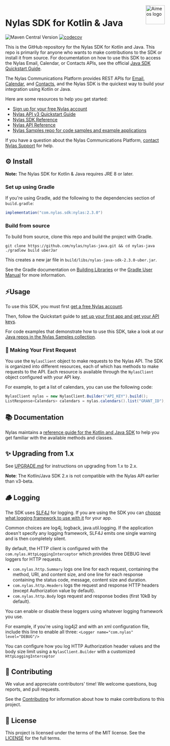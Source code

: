 <a href="https://www.nylas.com/">
    <img src="https://brand.nylas.com/assets/downloads/logo_horizontal_png/Nylas-Logo-Horizontal-Blue_.png" alt="Aimeos logo" title="Aimeos" align="right" height="60" />
</a>

# Nylas SDK for Kotlin & Java

![Maven Central Version](https://img.shields.io/maven-central/v/com.nylas.sdk/nylas)
[![codecov](https://codecov.io/gh/nylas/nylas-java/graph/badge.svg?token=R94RD91GZ3)](https://codecov.io/gh/nylas/nylas-java)

This is the GitHub repository for the Nylas SDK for Kotlin and Java. This repo is primarily for anyone who wants to make contributions to the SDK or install it from source. For documentation on how to use this SDK to access the Nylas Email, Calendar, or Contacts APIs, see the official [Java SDK Quickstart Guide](https://developer.nylas.com/docs/sdks/java/).

The Nylas Communications Platform provides REST APIs for [Email](https://developer.nylas.com/docs/email/), [Calendar](https://developer.nylas.com/docs/calendar/), and [Contacts](https://developer.nylas.com/docs/contacts/), and the Nylas SDK is the quickest way to build your integration using Kotlin or Java.

Here are some resources to help you get started:

- [Sign up for your free Nylas account](https://dashboard.nylas.com/register)
- [Nylas API v3 Quickstart Guide](https://developer.nylas.com/docs/v3-beta/v3-quickstart/)
- [Nylas SDK Reference](https://nylas-java-sdk-reference.pages.dev/)
- [Nylas API Reference](https://developer.nylas.com/docs/api/)
- [Nylas Samples repo for code samples and example applications](https://github.com/orgs/nylas-samples/repositories?q=&type=all&language=java)

If you have a question about the Nylas Communications Platform, [contact Nylas Support](https://support.nylas.com/) for help.

## ⚙️ Install

**Note:** The Nylas SDK for Kotlin & Java requires JRE 8 or later.

### Set up using Gradle

If you're using Gradle, add the following to the dependencies section of `build.gradle`:

```groovy
implementation("com.nylas.sdk:nylas:2.3.0")
```

### Build from source

To build from source, clone this repo and build the project with Gradle.

```shell
git clone https://github.com/nylas/nylas-java.git && cd nylas-java
./gradlew build uberJar
```

This creates a new jar file in `build/libs/nylas-java-sdk-2.3.0-uber.jar`.

See the Gradle documentation on [Building Libraries](https://guides.gradle.org/building-java-libraries/)
or the [Gradle User Manual](https://docs.gradle.org/current/userguide/userguide.html) for more information.

## ⚡️Usage

To use this SDK, you must first [get a free Nylas account](https://dashboard.nylas.com/register).

Then, follow the Quickstart guide to [set up your first app and get your API keys](https://developer.nylas.com/docs/v3-beta/v3-quickstart/).

For code examples that demonstrate how to use this SDK, take a look at our [Java repos in the Nylas Samples collection](https://github.com/orgs/nylas-samples/repositories?q=&type=all&language=java).

### 🚀 Making Your First Request

You use the `NylasClient` object to make requests to the Nylas API. The SDK is organized into different resources, each of which has methods to make requests to the API. Each resource is available through the `NylasClient` object configured with your API key.

For example, to get a list of calendars, you can use the following code:

```java
NylasClient nylas = new NylasClient.Builder("API_KEY").build();
ListResponse<Calendars> calendars = nylas.calendars().list("GRANT_ID");
```

## 📚 Documentation

Nylas maintains a [reference guide for the Kotlin and Java SDK](https://nylas-java-sdk-reference.pages.dev/) to help you get familiar with the available methods and classes.

## ✨ Upgrading from 1.x

See [UPGRADE.md](UPGRADING.md) for instructions on upgrading from 1.x to 2.x.

**Note**: The Kotlin/Java SDK 2.x is not compatible with the Nylas API earlier than v3-beta.

## 🪵 Logging

The SDK uses [SLF4J](http://www.slf4j.org) for logging. If you are using the SDK you can [choose what logging framework to use with it](http://www.slf4j.org/manual.html#projectDep) for your app.

Common choices are log4j, logback, java.util.logging. If the application doesn't specify any logging framework,
SLF4J emits one single warning and is then completely silent.

By default, the HTTP client is configured with the `com.nylas.HttpLoggingInterceptor`
which provides three DEBUG level loggers for HTTP requests.

- `com.nylas.http.Summary` logs one line for each request, containing the method, URI, and content size,
and one line for each response containing the status code, message, content size and duration.
- `com.nylas.http.Headers` logs the request and response HTTP headers (except Authorization value by default).
- `com.nylas.http.Body` logs request and response bodies (first 10kB by default).

You can enable or disable these loggers using whatever logging framework you use.

For example, if you're using log4j2 and with an xml configuration file, include this line to enable all three:
`<Logger name="com.nylas" level="DEBUG"/>`

You can configure how you log HTTP Authorization header values and the body size limit using a
`NylasClient.Builder` with a customized `HttpLoggingInterceptor`

## 💙 Contributing

We value and appreciate contributors' time! We welcome questions, bug reports, and pull requests.

See the [Contributing](Contributing.md) for information about how to make contributions to this project.

## 📝 License

This project is licensed under the terms of the MIT license. See the [LICENSE](LICENSE) for the full terms.
